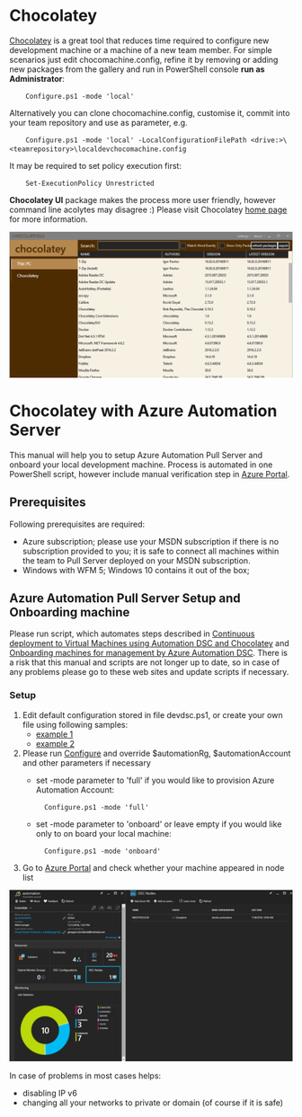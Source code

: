 # Chocolatey #

[Chocolatey][9] is a great tool that reduces time required to configure new development machine or a machine of 
a new team member. For simple scenarios just edit chocomachine.config, refine it by removing or adding new 
packages from the gallery and run in PowerShell console **run as Administrator**:

        Configure.ps1 -mode 'local' 

Alternatively you can clone chocomachine.config, customise it, commit into your team repository and use as parameter, e.g.

        Configure.ps1 -mode 'local' -LocalConfigurationFilePath <drive:>\<teamrepository>\localdevchocomachine.config

It may be required to set policy execution first:

        Set-ExecutionPolicy Unrestricted 

**Chocolatey UI** package makes the process more user friendly, however command line acolytes may disagree :) 
Please visit Chocolatey [home page][9] for more information.

![Choco GUI](https://github.com/ObjectivityLtd/MACK/blob/master/images/ChocoGUI.PNG)

# Chocolatey with Azure Automation Server #

This manual will help you to setup Azure Automation Pull Server and onboard your local development machine. 
Process is automated in one PowerShell script, however include manual verification step in [Azure Portal][8].

## Prerequisites ##
Following prerequisites are required:
* Azure subscription; please use your MSDN subscription if there is no subscription provided to you; 
it is safe to connect all machines within the team to Pull Server deployed on your MSDN subscription.
* Windows with WFM 5; Windows 10 contains it out of the box;

## Azure Automation Pull Server Setup and Onboarding machine ##
Please run script, which automates steps described in [Continuous deployment to Virtual Machines using Automation DSC and Chocolatey][1] and [Onboarding machines for management by Azure Automation DSC][2].
There is a risk that this manual and scripts are not longer up to date, so in case of any problems please go to these web sites and update scripts if necessary.
### Setup ###
1. Edit default configuration stored in file devdsc.ps1, or create your own file using following samples:
    * [example 1][1]
    * [example 2][5] 
2. Please run [Configure][7] and override $automationRg, $automationAccount and other parameters if necessary
    * set -mode parameter to 'full' if you would like to provision Azure Automation Account:

            Configure.ps1 -mode 'full'

    * set -mode parameter to 'onboard' or leave empty if you would like only to on board your local machine:
    
            Configure.ps1 -mode 'onboard'

3. Go to [Azure Portal][8] and check whether your machine appeared in node list

![Azure Automation Pull Server Node](https://github.com/ObjectivityLtd/MACK/blob/master/images/AzureAutomationPullServerNode.PNG)

In case of problems in most cases helps:
* disabling IP v6
* changing all your networks to private or domain (of course if it is safe)


[1]: https://azure.microsoft.com/en-us/documentation/articles/automation-dsc-cd-chocolatey/
[2]: https://azure.microsoft.com/en-us/documentation/articles/automation-dsc-onboarding/#physicalvirtual-windows-machines-on-premises-or-in-a-cloud-other-than-azureaws
[3]: https://www.powershellgallery.com/packages/cChoco/2.2.0.79
[4]: https://www.powershellgallery.com/packages/cChoco/2.2.0.79/DeployItemToAzureAutomation?itemType=PSModule
[5]: https://github.com/PowerShellOrg/cChoco/blob/master/ExampleConfig.ps1
[6]: devdsc.ps1
[7]: Configure.ps1
[8]: https://portal.azure.com
[9]: https://chocolatey.org/

